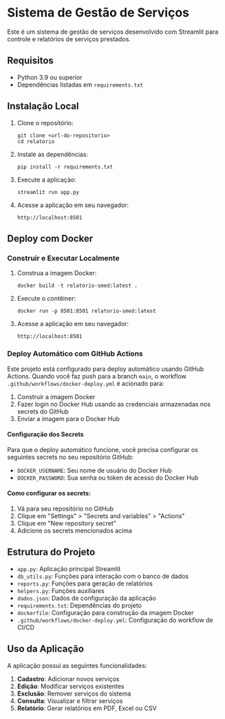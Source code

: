 # Sistema de Gestão de Serviços

Este é um sistema de gestão de serviços desenvolvido com Streamlit para controle e relatórios de serviços prestados.

## Requisitos

- Python 3.9 ou superior
- Dependências listadas em `requirements.txt`

## Instalação Local

1. Clone o repositório:
   ```
   git clone <url-do-repositorio>
   cd relatorio
   ```

2. Instale as dependências:
   ```
   pip install -r requirements.txt
   ```

3. Execute a aplicação:
   ```
   streamlit run app.py
   ```

4. Acesse a aplicação em seu navegador:
   ```
   http://localhost:8501
   ```

## Deploy com Docker

### Construir e Executar Localmente

1. Construa a imagem Docker:
   ```
   docker build -t relatorio-smed:latest .
   ```

2. Execute o contêiner:
   ```
   docker run -p 8501:8501 relatorio-smed:latest
   ```

3. Acesse a aplicação em seu navegador:
   ```
   http://localhost:8501
   ```

### Deploy Automático com GitHub Actions

Este projeto está configurado para deploy automático usando GitHub Actions. Quando você faz push para a branch `main`, o workflow `.github/workflows/docker-deploy.yml` é acionado para:

1. Construir a imagem Docker
2. Fazer login no Docker Hub usando as credenciais armazenadas nos secrets do GitHub
3. Enviar a imagem para o Docker Hub

#### Configuração dos Secrets

Para que o deploy automático funcione, você precisa configurar os seguintes secrets no seu repositório GitHub:

- `DOCKER_USERNAME`: Seu nome de usuário do Docker Hub
- `DOCKER_PASSWORD`: Sua senha ou token de acesso do Docker Hub

#### Como configurar os secrets:

1. Vá para seu repositório no GitHub
2. Clique em "Settings" > "Secrets and variables" > "Actions"
3. Clique em "New repository secret"
4. Adicione os secrets mencionados acima

## Estrutura do Projeto

- `app.py`: Aplicação principal Streamlit
- `db_utils.py`: Funções para interação com o banco de dados
- `reports.py`: Funções para geração de relatórios
- `helpers.py`: Funções auxiliares
- `dados.json`: Dados de configuração da aplicação
- `requirements.txt`: Dependências do projeto
- `dockerfile`: Configuração para construção da imagem Docker
- `.github/workflows/docker-deploy.yml`: Configuração do workflow de CI/CD

## Uso da Aplicação

A aplicação possui as seguintes funcionalidades:

1. **Cadastro**: Adicionar novos serviços
2. **Edição**: Modificar serviços existentes
3. **Exclusão**: Remover serviços do sistema
4. **Consulta**: Visualizar e filtrar serviços
5. **Relatório**: Gerar relatórios em PDF, Excel ou CSV